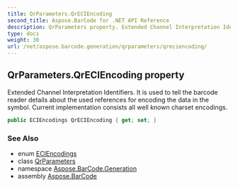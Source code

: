 ```yaml
---
title: QrParameters.QrECIEncoding
second_title: Aspose.BarCode for .NET API Reference
description: QrParameters property. Extended Channel Interpretation Identifiers. It is used to tell the barcode reader details about the used references for encoding the data in the symbol. Current implementation consists all well known charset encodings
type: docs
weight: 30
url: /net/aspose.barcode.generation/qrparameters/qreciencoding/
---
```

## QrParameters.QrECIEncoding property

Extended Channel Interpretation Identifiers. It is used to tell the barcode reader details about the used references for encoding the data in the symbol. Current implementation consists all well known charset encodings.

```csharp
public ECIEncodings QrECIEncoding { get; set; }
```

### See Also

* enum [ECIEncodings](../../eciencodings/)
* class [QrParameters](../)
* namespace [Aspose.BarCode.Generation](../../qrparameters/)
* assembly [Aspose.BarCode](../../../)


